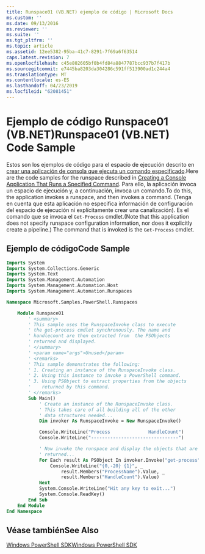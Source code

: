 ```yaml
---
title: Runspace01 (VB.NET) ejemplo de código | Microsoft Docs
ms.custom: ''
ms.date: 09/13/2016
ms.reviewer: ''
ms.suite: ''
ms.tgt_pltfrm: ''
ms.topic: article
ms.assetid: 12ee5382-95ba-41c7-8291-7f69a6f63514
caps.latest.revision: 7
ms.openlocfilehash: c45e802605bf0b4fd84a8847787bcc937b7f417b
ms.sourcegitcommit: e7445ba8203da304286c591ff513900ad1c244a4
ms.translationtype: MT
ms.contentlocale: es-ES
ms.lasthandoff: 04/23/2019
ms.locfileid: "62081451"
---
```

# <a name="runspace01-vbnet-code-sample"></a><span data-ttu-id="b36df-102">Ejemplo de código Runspace01 (VB.NET)</span><span class="sxs-lookup"><span data-stu-id="b36df-102">Runspace01 (VB.NET) Code Sample</span></span>

<span data-ttu-id="b36df-103">Estos son los ejemplos de código para el espacio de ejecución descrito en [crear una aplicación de consola que ejecuta un comando especificado](http://msdn.microsoft.com/en-us/793a6570-a072-4799-840b-172f28ce620e).</span><span class="sxs-lookup"><span data-stu-id="b36df-103">Here are the code samples for the runspace described in [Creating a Console Application That Runs a Specified Command](http://msdn.microsoft.com/en-us/793a6570-a072-4799-840b-172f28ce620e).</span></span> <span data-ttu-id="b36df-104">Para ello, la aplicación invoca un espacio de ejecución y, a continuación, invoca un comando.</span><span class="sxs-lookup"><span data-stu-id="b36df-104">To do this, the application invokes a runspace, and then invokes a command.</span></span> <span data-ttu-id="b36df-105">(Tenga en cuenta que esta aplicación no especifica información de configuración del espacio de ejecución ni explícitamente crear una canalización). Es el comando que se invoca el `Get-Process` cmdlet.</span><span class="sxs-lookup"><span data-stu-id="b36df-105">(Note that this application does not specify runspace configuration information, nor does it explicitly create a pipeline.) The command that is invoked is the `Get-Process` cmdlet.</span></span>

## <a name="code-sample"></a><span data-ttu-id="b36df-106">Ejemplo de código</span><span class="sxs-lookup"><span data-stu-id="b36df-106">Code Sample</span></span>

```vb
Imports System
Imports System.Collections.Generic
Imports System.Text
Imports System.Management.Automation
Imports System.Management.Automation.Host
Imports System.Management.Automation.Runspaces

Namespace Microsoft.Samples.PowerShell.Runspaces

    Module Runspace01
        ' <summary>
        ' This sample uses the RunspaceInvoke class to execute
        ' the get-process cmdlet synchronously. The name and
        ' handlecount are then extracted from  the PSObjects
        ' returned and displayed.
        ' </summary>
        ' <param name="args">Unused</param>
        ' <remarks>
        ' This sample demonstrates the following:
        ' 1. Creating an instance of the RunspaceInvoke class.
        ' 2. Using this instance to invoke a PowerShell command.
        ' 3. Using PSObject to extract properties from the objects
        '    returned by this command.
        ' </remarks>
        Sub Main()
            ' Create an instance of the RunspaceInvoke class.
            ' This takes care of all building all of the other
            ' data structures needed...
            Dim invoker As RunspaceInvoke = New RunspaceInvoke()

            Console.WriteLine("Process              HandleCount")
            Console.WriteLine("--------------------------------")

            ' Now invoke the runspace and display the objects that are
            ' returned...
            For Each result As PSObject In invoker.Invoke("get-process")
                Console.WriteLine("{0,-20} {1}", _
                    result.Members("ProcessName").Value, _
                    result.Members("HandleCount").Value)
            Next
            System.Console.WriteLine("Hit any key to exit...")
            System.Console.ReadKey()
        End Sub
    End Module
End Namespace
```

<!-- TODO!!!: [!code-csharp[Runspace01.vb](../../powershell-sdk-samples/SDK-2.0/vb/Runspace01/Runspace01.vb#L09-L53 "Runspace01.vb")] -->

## <a name="see-also"></a><span data-ttu-id="b36df-107">Véase también</span><span class="sxs-lookup"><span data-stu-id="b36df-107">See Also</span></span>

[<span data-ttu-id="b36df-108">Windows PowerShell SDK</span><span class="sxs-lookup"><span data-stu-id="b36df-108">Windows PowerShell SDK</span></span>](../windows-powershell-reference.md)